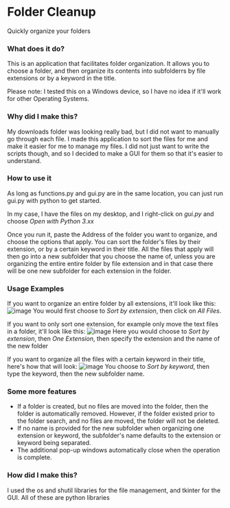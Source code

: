 # Folder Cleanup
Quickly organize your folders

### What does it do?
This is an application that facilitates folder organization. It allows you to choose a folder, and then organize its contents into subfolderrs by file extensions or by a keyword in the title.

Please note: I tested this on a Windows device, so I have no idea if it'll work for other Operating Systems. 

### Why did I make this?
My downloads folder was looking really bad, but I did not want to manually go through each file. I made this application to sort the files for me and make it easier for me to manage my files. I did not just want to write the scripts though, and so I decided to make a GUI for them so that it's easier to understand.

### How to use it
As long as functions.py and gui.py are in the same location, you can just run gui.py with python to get started.

In my case, I have the files on my desktop, and I right-click on _gui.py_ and choose _Open with Python 3.xx_

Once you run it, paste the Address of the folder you want to organize, and choose the options that apply. You can sort the folder's files by their extension, or by a certain keyword in their title. All the files that apply will then go into a new subfolder that you choose the name of, unless you are organizing the entire entire folder by file extension and in that case there will be one new subfolder for each extension in the folder.

### Usage Examples
If you want to organize an entire folder by all extensions, it'll look like this:
![image](https://github.com/afiab/folder-cleanup/assets/90729548/0fb5fb5b-928b-4ec7-88e9-656a320f4bb7)
You would first choose to _Sort by extension_, then click on _All Files_.

If you want to only sort one extension, for example only move the text files in a folder, it'll look like this:
![image](https://github.com/afiab/folder-cleanup/assets/90729548/58b60dd5-a9cd-40cc-84a5-1cdd8522421b)
Here you would choose to _Sort by extension_, then _One Extension_, then specify the extension and the name of the new folder

If you want to organize all the files with a certain keyword in their title, here's how that will look:
![image](https://github.com/afiab/folder-cleanup/assets/90729548/0b4f2560-ef15-48d6-b620-c0f95a2019b7)
You choose to _Sort by keyword_, then type the keyword, then the new subfolder name.

### Some more features
- If a folder is created, but no files are moved into the folder, then the folder is automatically removed. However, if the folder existed prior to the folder search, and no files are moved, the folder will not be deleted.
- If no name is provided for the new subfolder when organizing one extension or keyword, the subfolder's name defaults to the extension or keyword being separated.
- The additional pop-up windows automatically close when the operation is complete.

### How did I make this?
I used the os and shutil libraries for the file management, and tkinter for the GUI. All of these are python libraries
